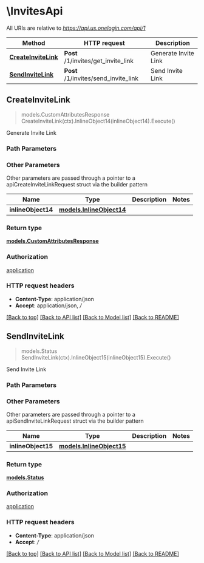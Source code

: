 # \InvitesApi

All URIs are relative to *https://api.us.onelogin.com/api/1*

Method | HTTP request | Description
------------- | ------------- | -------------
[**CreateInviteLink**](InvitesApi.md#CreateInviteLink) | **Post** /1/invites/get_invite_link | Generate Invite Link
[**SendInviteLink**](InvitesApi.md#SendInviteLink) | **Post** /1/invites/send_invite_link | Send Invite Link



## CreateInviteLink

> models.CustomAttributesResponse CreateInviteLink(ctx).InlineObject14(inlineObject14).Execute()

Generate Invite Link



### Path Parameters



### Other Parameters

Other parameters are passed through a pointer to a apiCreateInviteLinkRequest struct via the builder pattern


Name | Type | Description  | Notes
------------- | ------------- | ------------- | -------------
 **inlineObject14** | [**models.InlineObject14**](InlineObject14.md) |  | 

### Return type

[**models.CustomAttributesResponse**](CustomAttributesResponse.md)

### Authorization

[application](../README.md#application)

### HTTP request headers

- **Content-Type**: application/json
- **Accept**: application/json, */*

[[Back to top]](#) [[Back to API list]](../README.md#documentation-for-api-endpoints)
[[Back to Model list]](../README.md#documentation-for-models)
[[Back to README]](../README.md)


## SendInviteLink

> models.Status SendInviteLink(ctx).InlineObject15(inlineObject15).Execute()

Send Invite Link



### Path Parameters



### Other Parameters

Other parameters are passed through a pointer to a apiSendInviteLinkRequest struct via the builder pattern


Name | Type | Description  | Notes
------------- | ------------- | ------------- | -------------
 **inlineObject15** | [**models.InlineObject15**](InlineObject15.md) |  | 

### Return type

[**models.Status**](Status.md)

### Authorization

[application](../README.md#application)

### HTTP request headers

- **Content-Type**: application/json
- **Accept**: */*

[[Back to top]](#) [[Back to API list]](../README.md#documentation-for-api-endpoints)
[[Back to Model list]](../README.md#documentation-for-models)
[[Back to README]](../README.md)

